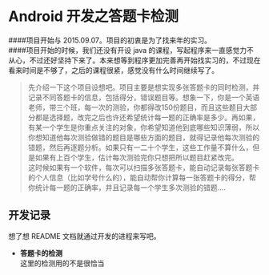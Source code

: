 # Android 开发之答题卡检测
####项目开始与 2015.09.07。项目的初衷是为了找来年的实习。  
####项目开始的时候，我们还没有开设 java 的课程，写起程序来一直感觉力不从心，不过还好坚持下来了。本来想等到程序更加完善再开始找实习的，不过现在看来时间是不够了，之后的课程很紧，感觉没有什么时间继续写了。

> 先介绍一下这个项目设想吧。项目主要是想实现多张答题卡的同时检测，并记录不同答题卡的信息，包括得分，错误题目等。想象一下，你是一个英语老师，带三个班，每一次的测验，你都得改150份题目，而且这些题目大部分都是选择题，改完之后也许还希望统计每一题的正确率是多少。再如果，有某一个学生是你重点关注的对象，你希望知道他到底哪些知识薄弱，所以你想知道他每次测验做错的题目是哪些方面的题目，就得记录他每次测验的错题，然后再逐题分析。如果只有一二十个学生，这些工作量不算什么，但是如果有上百个学生，估计每次测验完你只想把所以题目赶紧改完。  
> 这时候如果有一个软件，每次可以扫描多张答题卡，能自动记录每张答题卡的个人信息（比如学号什么的），能自动帮你计算每一张答题卡的得分，帮你统计每一题的正确率，并且记录每一个学生多次测验的错题....  
  

## 开发记录 ##
想了想 README 文档就通过开发的进程来写吧。  




- **答题卡的检测**  
	这里的检测用的不是很恰当
 


